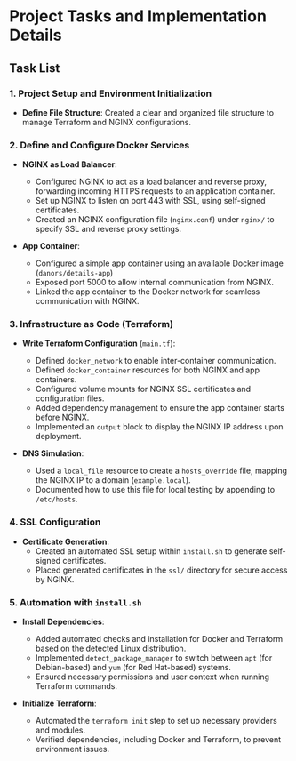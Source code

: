 # Project Tasks and Implementation Details

## Task List

### 1. Project Setup and Environment Initialization

- **Define File Structure**: Created a clear and organized file structure to manage Terraform and NGINX configurations.

### 2. Define and Configure Docker Services

- **NGINX as Load Balancer**:

  - Configured NGINX to act as a load balancer and reverse proxy, forwarding incoming HTTPS requests to an application container.
  - Set up NGINX to listen on port 443 with SSL, using self-signed certificates.
  - Created an NGINX configuration file (`nginx.conf`) under `nginx/` to specify SSL and reverse proxy settings.

- **App Container**:
  - Configured a simple app container using an available Docker image (`danors/details-app`)
  - Exposed port 5000 to allow internal communication from NGINX.
  - Linked the app container to the Docker network for seamless communication with NGINX.

### 3. Infrastructure as Code (Terraform)

- **Write Terraform Configuration** (`main.tf`):

  - Defined `docker_network` to enable inter-container communication.
  - Defined `docker_container` resources for both NGINX and app containers.
  - Configured volume mounts for NGINX SSL certificates and configuration files.
  - Added dependency management to ensure the app container starts before NGINX.
  - Implemented an `output` block to display the NGINX IP address upon deployment.

- **DNS Simulation**:
  - Used a `local_file` resource to create a `hosts_override` file, mapping the NGINX IP to a domain (`example.local`).
  - Documented how to use this file for local testing by appending to `/etc/hosts`.

### 4. SSL Configuration

- **Certificate Generation**:
  - Created an automated SSL setup within `install.sh` to generate self-signed certificates.
  - Placed generated certificates in the `ssl/` directory for secure access by NGINX.

### 5. Automation with `install.sh`

- **Install Dependencies**:

  - Added automated checks and installation for Docker and Terraform based on the detected Linux distribution.
  - Implemented `detect_package_manager` to switch between `apt` (for Debian-based) and `yum` (for Red Hat-based) systems.
  - Ensured necessary permissions and user context when running Terraform commands.

- **Initialize Terraform**:
  - Automated the `terraform init` step to set up necessary providers and modules.
  - Verified dependencies, including Docker and Terraform, to prevent environment issues.
